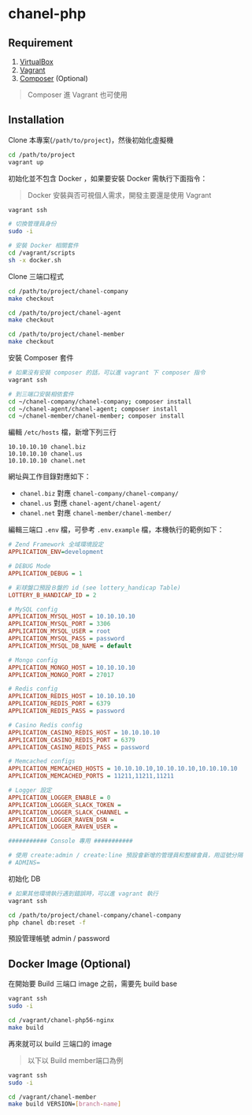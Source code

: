 chanel-php
==========

Requirement
-----------

1. [VirtualBox](https://www.virtualbox.org/)
2. [Vagrant](https://www.vagrantup.com/)
3. [Composer](https://getcomposer.org/) (Optional)

> Composer 進 Vagrant 也可使用

Installation
------------

Clone 本專案(`/path/to/project`)，然後初始化虛擬機

```bash
cd /path/to/project
vagrant up
```

初始化並不包含 Docker ，如果要安裝 Docker 需執行下面指令：

> Docker 安裝與否可視個人需求，開發主要還是使用 Vagrant

```bash
vagrant ssh

# 切換管理員身份
sudo -i

# 安裝 Docker 相關套件
cd /vagrant/scripts
sh -x docker.sh
```

Clone 三端口程式

```bash
cd /path/to/project/chanel-company
make checkout

cd /path/to/project/chanel-agent
make checkout

cd /path/to/project/chanel-member
make checkout
```

安裝 Composer 套件

```bash
# 如果沒有安裝 composer 的話，可以進 vagrant 下 composer 指令
vagrant ssh

# 到三端口安裝相依套件
cd ~/chanel-company/chanel-company; composer install
cd ~/chanel-agent/chanel-agent; composer install
cd ~/chanel-member/chanel-member; composer install
```

編輯 `/etc/hosts` 檔，新增下列三行

```
10.10.10.10 chanel.biz
10.10.10.10 chanel.us
10.10.10.10 chanel.net
```

網址與工作目錄對應如下：

- `chanel.biz` 對應 `chanel-company/chanel-company/`
- `chanel.us` 對應 `chanel-agent/chanel-agent/`
- `chanel.net` 對應 `chanel-member/chanel-member/`

編輯三端口 `.env` 檔，可參考 `.env.example` 檔，本機執行的範例如下：

```ini
# Zend Framework 全域環境設定
APPLICATION_ENV=development

# DEBUG Mode
APPLICATION_DEBUG = 1

# 彩球盤口預設Ｂ盤的 id (see lottery_handicap Table)
LOTTERY_B_HANDICAP_ID = 2

# MySQL config
APPLICATION_MYSQL_HOST = 10.10.10.10
APPLICATION_MYSQL_PORT = 3306
APPLICATION_MYSQL_USER = root
APPLICATION_MYSQL_PASS = password
APPLICATION_MYSQL_DB_NAME = default

# Mongo config
APPLICATION_MONGO_HOST = 10.10.10.10
APPLICATION_MONGO_PORT = 27017

# Redis config
APPLICATION_REDIS_HOST = 10.10.10.10
APPLICATION_REDIS_PORT = 6379
APPLICATION_REDIS_PASS = password

# Casino Redis config
APPLICATION_CASINO_REDIS_HOST = 10.10.10.10
APPLICATION_CASINO_REDIS_PORT = 6379
APPLICATION_CASINO_REDIS_PASS = password

# Memcached configs
APPLICATION_MEMCACHED_HOSTS = 10.10.10.10,10.10.10.10,10.10.10.10
APPLICATION_MEMCACHED_PORTS = 11211,11211,11211

# Logger 設定
APPLICATION_LOGGER_ENABLE = 0
APPLICATION_LOGGER_SLACK_TOKEN =
APPLICATION_LOGGER_SLACK_CHANNEL =
APPLICATION_LOGGER_RAVEN_DSN =
APPLICATION_LOGGER_RAVEN_USER =

########### Console 專用 ###########

# 使用 create:admin / create:line 預設會新增的管理員和整線會員，用逗號分隔
# ADMINS=
```

初始化 DB

```bash
# 如果其他環境執行遇到錯誤時，可以進 vagrant 執行
vagrant ssh

cd /path/to/project/chanel-company/chanel-company
php chanel db:reset -f
```

預設管理帳號 admin / password

Docker Image (Optional)
-----------------------

在開始要 Build 三端口 image 之前，需要先 build base

```bash
vagrant ssh
sudo -i

cd /vagrant/chanel-php56-nginx
make build
```

再來就可以 build 三端口的 image

> 以下以 Build member端口為例

```bash
vagrant ssh
sudo -i

cd /vagrant/chanel-member
make build VERSION=[branch-name]
```